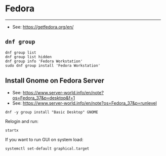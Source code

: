 # Fedora

----

- See: https://getfedora.org/en/


## `dnf group`

```shell
dnf group list
dnf group list hidden
dnf group info 'Fedora Workstation'
sudo dnf group install 'Fedora Workstation'
```


## Install Gnome on Fedora Server

- See: https://www.server-world.info/en/note?os=Fedora_37&p=desktop&f=1
- See: https://www.server-world.info/en/note?os=Fedora_37&p=runlevel

```shell
dnf -y group install "Basic Desktop" GNOME 
```

Relogin and run:
```shell
startx
```

If you want to run GUI on system load:
```shell
systemctl set-default graphical.target
```
